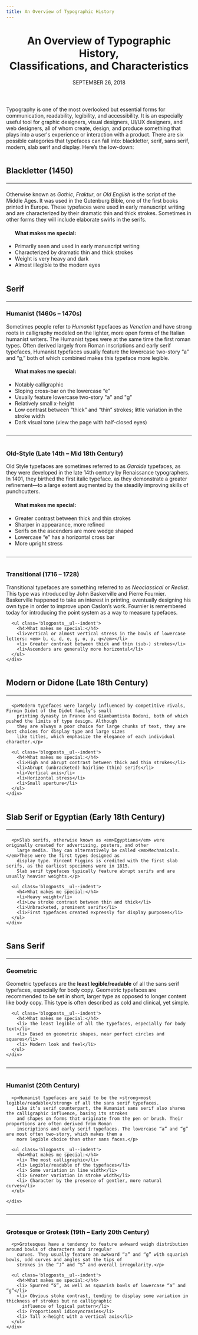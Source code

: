 ```yaml
---
title: An Overview of Typographic History
---
```


<main class='blogposts__container'>
  <header>
    <h1>An Overview of Typographic History,<br> Classifications, and Characteristics</h1>
    <time datetime="2018-11-21">SEPTEMBER 26, 2018</time>
  </header>
  <p>Typography is one of the most overlooked but essential forms for communication, readability, legibility, and
    accessibility. It is an especially useful tool for graphic designers, visual designers, UI/UX designers, and web
    designers, all of whom create, design, and produce something that plays into a user's experience or interaction
    with a product. There are six possible categories that typefaces can fall into: blackletter, serif, sans serif,
    modern, slab serif and display. Here’s the low-down:</p>

  <section class='blogpost__text--space'>
    <div class='column'>
      <h2 class='typography'>Blackletter (1450)
        <hr />
      </h2>
      <p>Otherwise known as <em>Gothic</em>, <em>Fraktur</em>, or <em>Old English</em> is the script of the Middle
        Ages. It was used in the Gutenburg Bible, one of the first books printed in Europe. These typefaces were used
        in early manuscript writing and are characterized by their dramatic thin and thick strokes. Sometimes in other
        forms they will include elaborate swirls in the serifs.</p>
      <ul class='blogposts__ul--indent'>
        <h4>What makes me special:</h4>
        <li>Primarily seen and used in early manuscript writing</li>
        <li>Characterized by dramatic thin and thick strokes</li>
        <li>Weight is very heavy and dark</li>
        <li>Almost illegible to the modern eyes</li>
      </ul>
    </div>
  </section>

  <section class='blogpost__text--space'>
    <div class='column'>
      <h2 class='typography'>Serif
        <hr />
      </h2>
      <h3>Humanist (1460s – 1470s)</h3>
      <p>Sometimes people refer to <em> Humanist </em> typefaces as <em>Venetian</em> and have strong roots in
        calligraphy modeled on the lighter, more open forms of the Italian humanist writers. The Humanist types were at
        the same time the first roman types. Often derived largely from Roman inscriptions and early serif typefaces,
        Humanist typefaces usually feature the lowercase two-story “a” and “g,” both of which combined makes this
        typeface more legible.</p>
      <ul class='blogposts__ul--indent'>
        <h4>What makes me special:</h4>
        <li>Notably calligraphic</li>
        <li>Sloping cross-bar on the lowercase “e”</li>
        <li>Usually feature lowercase two-story "a" and "g"</li>
        <li>Relatively small x-height</li>
        <li>Low contrast between “thick” and “thin” strokes; little variation in the stroke width</li>
        <li>Dark visual tone (view the page with half-closed eyes)</li>
      </ul>
    </div>
  </section>

  <section class='blogpost__text--space'>
    <hr />
    <div class='column'>
      <h3>Old-Style (Late 14th – Mid 18th Century)</h3>
      <p>Old Style typefaces are sometimes referred to as <em>Garalde</em> typefaces, as they were developed in the
        late 14th century by Renaissance typographers. In 1401, they birthed the first italic typeface. as they
        demonstrate a greater refinement—to a large extent augmented by the steadily improving skills of punchcutters.</p>
      <ul class='blogposts__ul--indent'>
        <h4>What makes me special:</h4>
        <li> Greater contrast between thick and thin strokes</li>
        <li> Sharper in appearance, more refined</li>
        <li> Serifs on the ascenders are more wedge shaped</li>
        <li> Lowercase “e” has a horizontal cross bar</li>
        <li> More upright stress</li>
      </ul>
    </div>
  </section>
  <section class='blogpost__text--space'>
    <hr />
    <div class='column'>
      <h3>Transitional (1716 – 1728)</h3>
      <p>Transitional typefaces are something referred to as <em>Neoclassical</em> or <em>Realist</em>. This type was
        introduced by John Baskerville and Pierre Fournier. Baskerville happened to take an interest in printing,
        eventually designing his own type in order to improve upon Caslon’s work. Fournier is remembered today for
        introducing the point system as a way to measure typefaces.</p>

      <ul class='blogposts__ul--indent'>
        <h4>What makes me special:</h4>
        <li>Vertical or almost vertical stress in the bowls of lowercase letters: <em> b, c, d, e, g, o, p, q</em></li>
        <li> Greater contrast between thick and thin (sub-) strokes</li>
        <li>Ascenders are generally more horizontal</li>
      </ul>
    </div>
  </section>


  <section class='blogpost__text--space'>
    <div class='column'>
      <h2 class='typography'>Modern or Didone (Late 18th Century)
        <hr />
      </h2>

      <p>Modern typefaces were largely influenced by competitive rivals, Firmin Didot of the Didot family’s small
        printing dynasty in France and Giambamtista Bodoni, both of which pushed the limits of type design. Although
        they are always a poor choice for large chunks of text, they are best choices for display type and large sizes
        like titles, which emphasize the elegance of each individual character.</p>

      <ul class='blogposts__ul--indent'>
        <h4>What makes me special:</h4>
        <li>High and abrupt contrast between thick and thin strokes</li>
        <li>Abrupt (unbracketed) hairline (thin) serifs</li>
        <li>Vertical axis</li>
        <li>Horizontal stress</li>
        <li>Small aperture</li>
      </ul>
    </div>
  </section>

  <section class='blogpost__text--space'>
    <div class='column'>
      <h2 class='typography'>Slab Serif or Egyptian (Early 18th Century)
        <hr />
      </h2>

      <p>Slab serifs, otherwise known as <em>Egyptians</em> were originally created for advertising, posters, and other
        large media. They can alternatively be called <em>Mechanicals.</em>These were the first types designed as
        display type. Vincent Figgins is credited with the first slab serifs, as the earliest specimens were in 1815.
        Slab serif typefaces typically feature abrupt serifs and are usually heavier weights.</p>

      <ul class='blogposts__ul--indent'>
        <h4>What makes me special:</h4>
        <li>Heavy weight</li>
        <li>Low stroke contrast between thin and thick</li>
        <li>Unbracketed, prominent serifs</li>
        <li>First typefaces created expressly for display purposes</li>
      </ul>
    </div>
  </section>

  <section class='blogpost__text--space'>
    <div class='column'>
      <h2 class='typography'>Sans Serif
        <hr />
      </h2>
      <h3>Geometric</h3>
      <p>Geometric typefaces are the <strong>least legible/readable</strong> of all the sans serif typefaces,
        especially for body copy. Geometric typefaces are recommended to be set in short, larger type as opposed to
        longer content like body copy. This type is often described as cold and clinical, yet simple.</p>

      <ul class='blogposts__ul--indent'>
        <h4>What makes me special:</h4>
        <li> The least legible of all the typefaces, especially for body text</li>
        <li> Based on geometric shapes, near perfect circles and squares</li>
        <li> Modern look and feel</li>
      </ul>
    </div>
  </section>

  <section class='blogpost__text--space'>
    <hr />
    <div class='column'>
      <h3>Humanist (20th Century)</h3>

      <p>Humanist typefaces are said to be the <strong>most legible/readable</strong> of all the sans serif typefaces.
        Like it’s serif counterpart, the Humanist sans serif also shares the calligraphic influence, basing its strokes
        and shapes on forms that originate from the pen or brush. Their proportions are often derived from Roman
        inscriptions and early serif typefaces. The lowercase “a” and “g” are most often two-story, which makes them a
        more legible choice than other sans faces.</p>

      <ul class='blogposts__ul--indent'>
        <h4>What makes me special:</h4>
        <li> The most calligraphic</li>
        <li> Legible/readable of the typefaces</li>
        <li> Some variation in line width</li>
        <li> Greater variation in stroke width</li>
        <li> Character by the presence of gentler, more natural curves</li>
      </ul>

    </div>
  </section>

  <section class='blogpost__text--space'>
    <hr />
    <div class='column'>
      <h3>Grotesque or Grotesk (19th – Early 20th Century)</h3>

      <p>Grotesques have a tendency to feature awkward weigh distribution around bowls of characters and irregular
        curves. They usually feature an awkward “a” and “g” with squarish bowls, odd curves and angles sat the tips of
        strokes in the “J” and “S” and overall irregularity.</p>

      <ul class='blogposts__ul--indent'>
        <h4>What makes me special:</h4>
        <li> Spurred “G”, as well as squarish bowls of lowercase “a” and “g”</li>
        <li> Obvious stoke contrast, tending to display some variation in thickness of strokes but no calligraphic
          influence of logical pattern</li>
        <li> Proportional idiosyncrasies</li>
        <li> Tall x-height with a vertical axis</li>
      </ul>
    </div>
  </section>
</main>